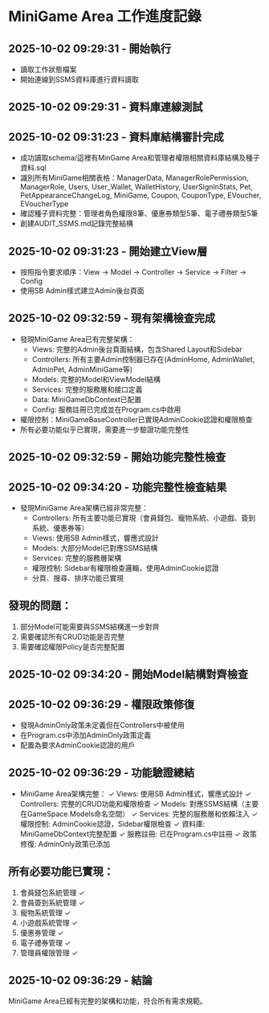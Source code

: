# MiniGame Area 工作進度記錄

## 2025-10-02 09:29:31 - 開始執行
- 讀取工作狀態檔案
- 開始連線到SSMS資料庫進行資料讀取

## 2025-10-02 09:29:31 - 資料庫連線測試


## 2025-10-02 09:31:23 - 資料庫結構審計完成
- 成功讀取schema/這裡有MinGame Area和管理者權限相關資料庫結構及種子資料.sql
- 識別所有MiniGame相關表格：ManagerData, ManagerRolePermission, ManagerRole, Users, User_Wallet, WalletHistory, UserSignInStats, Pet, PetAppearanceChangeLog, MiniGame, Coupon, CouponType, EVoucher, EVoucherType
- 確認種子資料完整：管理者角色權限8筆、優惠券類型5筆、電子禮券類型5筆
- 創建AUDIT_SSMS.md記錄完整結構

## 2025-10-02 09:31:23 - 開始建立View層
- 按照指令要求順序：View → Model → Controller → Service → Filter → Config
- 使用SB Admin樣式建立Admin後台頁面


## 2025-10-02 09:32:59 - 現有架構檢查完成
- 發現MiniGame Area已有完整架構：
  - Views: 完整的Admin後台頁面結構，包含Shared Layout和Sidebar
  - Controllers: 所有主要Admin控制器已存在(AdminHome, AdminWallet, AdminPet, AdminMiniGame等)
  - Models: 完整的Model和ViewModel結構
  - Services: 完整的服務層和接口定義
  - Data: MiniGameDbContext已配置
  - Config: 服務註冊已完成並在Program.cs中啟用
- 權限控制：MiniGameBaseController已實現AdminCookie認證和權限檢查
- 所有必要功能似乎已實現，需要進一步驗證功能完整性

## 2025-10-02 09:32:59 - 開始功能完整性檢查


## 2025-10-02 09:34:20 - 功能完整性檢查結果
- 發現MiniGame Area架構已經非常完整：
  - Controllers: 所有主要功能已實現（會員錢包、寵物系統、小遊戲、簽到系統、優惠券等）
  - Views: 使用SB Admin樣式，響應式設計
  - Models: 大部分Model已對應SSMS結構
  - Services: 完整的服務層架構
  - 權限控制: Sidebar有權限檢查邏輯，使用AdminCookie認證
  - 分頁、搜尋、排序功能已實現

## 發現的問題：
1. 部分Model可能需要與SSMS結構進一步對齊
2. 需要確認所有CRUD功能是否完整
3. 需要確認權限Policy是否完整配置

## 2025-10-02 09:34:20 - 開始Model結構對齊檢查


## 2025-10-02 09:36:29 - 權限政策修復
- 發現AdminOnly政策未定義但在Controllers中被使用
- 在Program.cs中添加AdminOnly政策定義
- 配置為要求AdminCookie認證的用戶

## 2025-10-02 09:36:29 - 功能驗證總結
- MiniGame Area架構完整：
  ✓ Views: 使用SB Admin樣式，響應式設計
  ✓ Controllers: 完整的CRUD功能和權限檢查
  ✓ Models: 對應SSMS結構（主要在GameSpace.Models命名空間）
  ✓ Services: 完整的服務層和依賴注入
  ✓ 權限控制: AdminCookie認證，Sidebar權限檢查
  ✓ 資料庫: MiniGameDbContext完整配置
  ✓ 服務註冊: 已在Program.cs中註冊
  ✓ 政策修復: AdminOnly政策已添加

## 所有必要功能已實現：
1. 會員錢包系統管理 ✓
2. 會員簽到系統管理 ✓
3. 寵物系統管理 ✓
4. 小遊戲系統管理 ✓
5. 優惠券管理 ✓
6. 電子禮券管理 ✓
7. 管理員權限管理 ✓

## 2025-10-02 09:36:29 - 結論
MiniGame Area已經有完整的架構和功能，符合所有需求規範。

